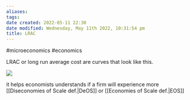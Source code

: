 ```yaml
---
aliases: 
tags: 
date created: 2022-05-11 22:30
date modified: Wednesday, May 11th 2022, 10:31:54 pm
title: LRAC
---
```


#microeconomics #economics

LRAC or long run average cost are curves that look like this.

![](https://lh5.googleusercontent.com/8eWO3Y8dh7m4686uI1xtBxrgZ-VsLduOhNErR-DFpaGT7O-rmXs6wY9WXefggnB6PiNfMQbyu2HhyqMNAEL2OUQb8QfF4ezy5_zpt6epa14aw_MZAkeTb5kjvsoSeddNNcJzx8M8MO9PVTJwrEl8oA)

it helps economists understands if a firm will experience more [[Diseconomies of Scale def.|DeOS]] or [[Economies of Scale def.|EOS]]
